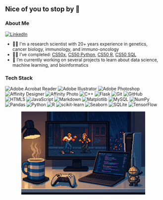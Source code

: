 ## Nice of you to stop by 👋

### About Me
[![LinkedIn](https://img.shields.io/badge/LinkedIn-%230077B5.svg?style=plastic&logo=linkedin&logoColor=white)](https://linkedin.com/in/amitdipakamin) 
- 👨‍🔬 I'm a research scientist with 20+ years experience in genetics, cancer biology, immunology, and immuno-oncology
- 👨‍🎓 I’ve completed: [CS50x](https://pll.harvard.edu/course/cs50-introduction-computer-science), [CS50 Python](https://pll.harvard.edu/course/cs50s-introduction-programming-python), [CS50 R](https://pll.harvard.edu/course/data-science-r-basics), [CS50 SQL](https://pll.harvard.edu/course/cs50s-introduction-databases-sql)
- 📂 I’m currently working on several projects to learn about data science, machine learning, and bioinformatics

### Tech Stack
![Adobe Acrobat Reader](https://img.shields.io/badge/Adobe%20Acrobat%20Reader-EC1C24.svg?style=plastic&logo=Adobe%20Acrobat%20Reader&logoColor=white) 
![Adobe Illustrator](https://img.shields.io/badge/adobe%20illustrator-%23FF9A00.svg?style=plastic&logo=adobe%20illustrator&logoColor=white) 
![Adobe Photoshop](https://img.shields.io/badge/adobe%20photoshop-%2331A8FF.svg?style=plastic&logo=adobe%20photoshop&logoColor=white) 
![Affinity Designer](https://img.shields.io/badge/affinity%20designer-%231B72BE.svg?style=plastic&logo=affinity-designer&logoColor=white) 
![Affinity Photo](https://img.shields.io/badge/affinity%20photo-%237E4DD2.svg?style=plastic&logo=affinity-photo&logoColor=white) 
![C++](https://img.shields.io/badge/c++-%2300599C.svg?style=plastic&logo=c%2B%2B&logoColor=white) 
![Flask](https://img.shields.io/badge/flask-%23000.svg?style=plastic&logo=flask&logoColor=white) 
![Git](https://img.shields.io/badge/git-%23F05033.svg?style=plastic&logo=git&logoColor=white) 
![GitHub](https://img.shields.io/badge/github-%23121011.svg?style=plastic&logo=github&logoColor=white) 
![HTML5](https://img.shields.io/badge/html5-%23E34F26.svg?style=plastic&logo=html5&logoColor=white) 
![JavaScript](https://img.shields.io/badge/javascript-%23323330.svg?style=plastic&logo=javascript&logoColor=%23F7DF1E) 
![Markdown](https://img.shields.io/badge/markdown-%23000000.svg?style=plastic&logo=markdown&logoColor=white) 
![Matplotlib](https://img.shields.io/badge/Matplotlib-%23ffffff.svg?style=plastic&logo=Matplotlib&logoColor=black) 
![MySQL](https://img.shields.io/badge/mysql-4479A1.svg?style=plastic&logo=mysql&logoColor=white) 
![NumPy](https://img.shields.io/badge/numpy-%23013243.svg?style=plastic&logo=numpy&logoColor=white) 
![Pandas](https://img.shields.io/badge/pandas-%23150458.svg?style=plastic&logo=pandas&logoColor=white) 
![Python](https://img.shields.io/badge/python-3670A0?style=plastic&logo=python&logoColor=ffdd54) 
![R](https://img.shields.io/badge/r-%23276DC3.svg?style=plastic&logo=r&logoColor=white) 
![scikit-learn](https://img.shields.io/badge/scikit--learn-%23F7931E.svg?style=plastic&logo=scikit-learn&logoColor=white) 
![Seaborn](https://img.shields.io/badge/seaborn-%235d99a1.svg?style=plastic&logo=seaborn&logoColor=white) 
![SQLite](https://img.shields.io/badge/sqlite-%2307405e.svg?style=plastic&logo=sqlite&logoColor=white) 
![TensorFlow](https://img.shields.io/badge/TensorFlow-%23FF6F00.svg?style=plastic&logo=TensorFlow&logoColor=white) 

<p align="center">
  <img src="https://github.com/adabyt/adabyt/blob/main/Banner_Github_smaller.png" />
</p>



<!--
**adabyt/adabyt** is a ✨ _special_ ✨ repository because its `README.md` (this file) appears on your GitHub profile.

Here are some ideas to get you started:

- 🔭 I’m currently working on ...
- 🌱 I’m currently learning ...
- 👯 I’m looking to collaborate on ...
- 🤔 I’m looking for help with ...
- 💬 Ask me about ...
- 📫 How to reach me: ...
- 😄 Pronouns: ...
- ⚡ Fun fact: ...

![](https://github-readme-stats.vercel.app/api?username=adabyt&theme=tokyonight&hide_border=false&include_all_commits=false&count_private=false)<br/>
![](https://nirzak-streak-stats.vercel.app/?user=adabyt&theme=tokyonight&hide_border=false)<br/>

![](https://github-contributor-stats.vercel.app/api?username=adabyt&limit=5&theme=tokyonight&combine_all_yearly_contributions=true)

[![](https://visitcount.itsvg.in/api?id=adabyt&icon=0&color=0)](https://visitcount.itsvg.in)

### Stats

![](https://github-readme-stats.vercel.app/api/top-langs/?username=adabyt&theme=tokyonight&hide_border=false&include_all_commits=false&count_private=false&layout=compact)

![Keras](https://img.shields.io/badge/Keras-%23D00000.svg?style=plastic&logo=Keras&logoColor=white)
![Plotly](https://img.shields.io/badge/Plotly-%233F4F75.svg?style=plastic&logo=plotly&logoColor=white)
![PyTorch](https://img.shields.io/badge/PyTorch-%23EE4C2C.svg?style=plastic&logo=PyTorch&logoColor=white) 
![Scipy](https://img.shields.io/badge/SciPy-%230C55A5.svg?style=plastic&logo=scipy&logoColor=%white) 




-->
